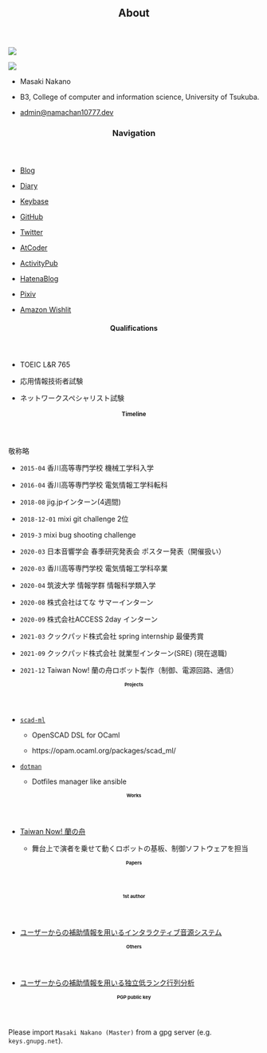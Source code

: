 <!DOCTYPE html><html><head><title>&lt;title&gt;</title></head><body><div><section><header><h1>About</h1></header><p><img src="/icon.webp"/></p><p><img src="https://img.shields.io/badge/life-failing-red.svg?style=plastic"/></p><ul><li><p>Masaki Nakano</p></li><li><p>B3, College of computer and information science, University of Tsukuba.</p></li><li><p><a href="mailto:admin@namachan10777.dev">admin@namachan10777.dev</a></p></li></ul><section><header><h1>Navigation</h1></header><ul><li><p><a href="/blog">Blog</a></p></li><li><p><a href="/diary">Diary</a></p></li><li><p><a href="https://keybase.io/namachan10777">Keybase</a></p></li><li><p><a href="https://github.com/namachan10777">GitHub</a></p></li><li><p><a href="https://twitter.com/namachan10777">Twitter</a></p></li><li><p><a href="https://atcoder.jp/users/namachan10777">AtCoder</a></p></li><li><p><a href="https://social.namachan10777.dev">ActivityPub</a></p></li><li><p><a href="https://blog.namachan10777.dev">HatenaBlog</a></p></li><li><p><a href="https://www.pixiv.net/users/16972899">Pixiv</a></p></li><li><p><a href="https://www.amazon.jp/hz/wishlist/ls/7N5AKQ9XX3HY?ref_=wl_share">Amazon Wishlit</a></p></li></ul><section><header><h1>Qualifications</h1></header><ul><li><p>TOEIC L&amp;R 765</p></li><li><p>応用情報技術者試験</p></li><li><p>ネットワークスペシャリスト試験</p></li></ul><section><header><h1>Timeline</h1></header><p>敬称略</p><ul><li><p><code>2015-04</code> 香川高等専門学校 機械工学科入学</p></li><li><p><code>2016-04</code> 香川高等専門学校 電気情報工学科転科</p></li><li><p><code>2018-08</code> jig.jpインターン(4週間)</p></li><li><p><code>2018-12-01</code> mixi git challenge 2位</p></li><li><p><code>2019-3</code> mixi bug shooting challenge</p></li><li><p><code>2020-03</code> 日本音響学会 春季研究発表会 ポスター発表（開催扱い）</p></li><li><p><code>2020-03</code> 香川高等専門学校 電気情報工学科卒業</p></li><li><p><code>2020-04</code> 筑波大学 情報学群 情報科学類入学</p></li><li><p><code>2020-08</code> 株式会社はてな サマーインターン</p></li><li><p><code>2020-09</code> 株式会社ACCESS 2day インターン</p></li><li><p><code>2021-03</code> クックパッド株式会社 spring internship 最優秀賞</p></li><li><p><code>2021-09</code> クックパッド株式会社 就業型インターン(SRE) (現在退職)</p></li><li><p><code>2021-12</code> Taiwan Now! 蘭の舟ロボット製作（制御、電源回路、通信）</p></li></ul><section><header><h1>Projects</h1></header><ul><li><p><a href="https://github.com/namachan10777/scad-ml"><code>scad-ml</code></a></p><ul><li><p>OpenSCAD DSL for OCaml</p></li><li><p>https://opam.ocaml.org/packages/scad_ml/</p></li></ul></li><li><p><a href="https://github.com/namachan10777/dotman"><code>dotman</code></a></p><ul><li><p>Dotfiles manager like ansible</p></li></ul></li></ul><section><header><h1>Works</h1></header><ul><li><p><a href="https://taiwannow.org/jp/program?id=10">Taiwan Now! 蘭の舟</a></p><ul><li><p>舞台上で演者を乗せて動くロボットの基板、制御ソフトウェアを担当</p></li></ul></li></ul><section><header><h1>Papers</h1></header><section><header><h1>1st author</h1></header><ul><li><p><a href="https://kitalab.net/pdf/2020_ASJspr_nakano.pdf">ユーザーからの補助情報を用いるインタラクティブ音源システム</a></p></li></ul><section><header><h1>Others</h1></header><ul><li><p><a href="https://kitalab.net/pdf/2020_ASJaut_oshima.pdf">ユーザーからの補助情報を用いる独立低ランク行列分析</a></p></li></ul><section><header><h1>PGP public key</h1></header><p>Please import <code>Masaki Nakano (Master)</code> from a gpg server (e.g. <code>keys.gnupg.net</code>).</p></section></section></section></section></section></section></section></section></section></section></div></body></html>